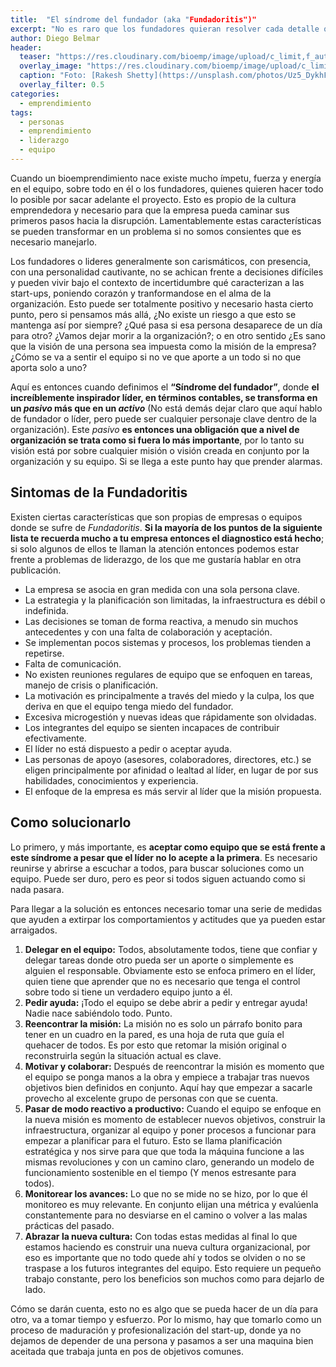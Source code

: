 ```yaml
---
title:  "El síndrome del fundador (aka "Fundadoritis")"
excerpt: "No es raro que los fundadores quieran resolver cada detalle que la empresa que crearon. Ellos harían cualquier cosa para sacarla adelante, pero eso se puede transformar en un problema."
author: Diego Belmar
header:
  teaser: "https://res.cloudinary.com/bioemp/image/upload/c_limit,f_auto,q_auto,w_400/b2/lider-montana.jpg"
  overlay_image: "https://res.cloudinary.com/bioemp/image/upload/c_limit,f_auto,q_auto,w_1200/b2/lider-montana.jpg"
  caption: "Foto: [Rakesh Shetty](https://unsplash.com/photos/Uz5_DykhFmY) @ Unsplash"
  overlay_filter: 0.5
categories:
  - emprendimiento
tags:
  - personas
  - emprendimiento
  - liderazgo
  - equipo
---
```


Cuando un bioemprendimiento nace existe mucho ímpetu, fuerza y energía en el equipo, sobre todo en él o los fundadores, quienes quieren hacer todo lo posible por sacar adelante el proyecto. Esto es propio de la cultura emprendedora y necesario para que la empresa pueda caminar sus primeros pasos hacia la disrupción. Lamentablemente estas características se pueden transformar en un problema si no somos consientes que es necesario manejarlo.

Los fundadores o lideres generalmente son carismáticos, con presencia, con una personalidad cautivante, no se achican frente a decisiones difíciles y pueden vivir bajo el contexto de incertidumbre qué caracterizan a las start-ups, poniendo corazón y tranformandose en el alma de la organización.  Esto puede ser totalmente positivo y necesario hasta cierto punto, pero si pensamos más allá, ¿No existe un riesgo a que esto se mantenga así por siempre? ¿Qué pasa si esa persona desaparece de un día para otro? ¿Vamos dejar morir a la organización?; o en otro sentido ¿Es sano que la visión de una persona sea impuesta como la misión de la empresa? ¿Cómo se va a sentir el equipo si no ve que aporte a un todo si no que aporta solo a uno?

Aquí es entonces cuando definimos el **“Síndrome del fundador”**, donde **el increíblemente inspirador líder, en términos contables, se transforma en un _pasivo_ más que en un _activo_** (No está demás dejar claro que aquí hablo de fundador o líder, pero puede ser cualquier personaje clave dentro de la organización). Este _pasivo_ **es entonces una obligación que a nivel de organización se trata como si fuera lo más importante**, por lo tanto su visión está por sobre cualquier misión o visión creada en conjunto por la organización y su equipo. Si se llega a este punto hay que prender alarmas.

## Sintomas de la Fundadoritis

Existen ciertas características que son propias de empresas o equipos donde se sufre de _Fundadoritis_. **Si la mayoría de los puntos de la siguiente lista te recuerda mucho a tu empresa entonces el diagnostico está hecho**; si solo algunos de ellos te llaman la atención entonces podemos estar frente a problemas de liderazgo, de los que me gustaría hablar en otra publicación.

- La empresa se asocia en gran medida con una sola persona clave.
- La estrategia y la planificación son limitadas, la infraestructura es débil o indefinida.
- Las decisiones se toman de forma reactiva, a menudo sin muchos antecedentes y con una falta de colaboración y aceptación.
- Se implementan pocos sistemas y procesos, los problemas tienden a repetirse.
- Falta de comunicación.
- No existen reuniones regulares de equipo que se enfoquen en tareas, manejo de crisis o planificación.
- La motivación es principalmente a través del miedo y la culpa, los que deriva en que el equipo tenga miedo del fundador.
- Excesiva microgestión y nuevas ideas que rápidamente son olvidadas.
- Los integrantes del equipo se sienten incapaces de contribuir efectivamente.
- El líder no está dispuesto a pedir o aceptar ayuda.
- Las personas de apoyo (asesores, colaboradores, directores, etc.) se eligen principalmente por afinidad o lealtad al líder, en lugar de por sus habilidades, conocimientos y experiencia.
- El enfoque de la empresa es más servir al líder que la misión propuesta.

## Como solucionarlo

Lo primero, y más importante, es **aceptar como equipo que se está frente a este síndrome a pesar que el líder no lo acepte a la primera**. Es necesario reunirse y abrirse a escuchar a todos, para buscar soluciones como un equipo. Puede ser duro, pero es peor si todos siguen actuando como si nada pasara.

Para llegar a la solución es entonces necesario tomar una serie de medidas que ayuden a extirpar los comportamientos y actitudes que ya pueden estar arraigados.

1. **Delegar en el equipo:** Todos, absolutamente todos, tiene que confiar y delegar tareas donde otro pueda ser un aporte o simplemente es alguien el responsable. Obviamente esto se enfoca primero en el líder, quien tiene que aprender que no es necesario que tenga el control sobre todo si tiene un verdadero equipo junto a él.
2. **Pedir ayuda:** ¡Todo el equipo se debe abrir a pedir y entregar ayuda! Nadie nace sabiéndolo todo. Punto.
3. **Reencontrar la misión:** La misión no es solo un párrafo bonito para tener en un cuadro en la pared, es una hoja de ruta que guía el quehacer de todos. Es por esto que retomar la misión original o reconstruirla según la situación actual es clave.
4. **Motivar y colaborar:** Después de reencontrar la misión es momento que el equipo se ponga manos a la obra y empiece a trabajar tras nuevos objetivos bien definidos en conjunto. Aquí hay que empezar a sacarle provecho al excelente grupo de personas con que se cuenta.
5. **Pasar de modo reactivo a productivo:** Cuando el equipo se enfoque en la nueva misión es momento de establecer nuevos objetivos, construir la infraestructura, organizar al equipo y poner procesos a funcionar para empezar a planificar para el futuro. Esto se llama planificación estratégica y nos sirve para que que toda la máquina funcione a las mismas revoluciones y con un camino claro, generando un modelo de funcionamiento sostenible en el tiempo (Y menos estresante para todos).
6. **Monitorear los avances:** Lo que no se mide no se hizo, por lo que él monitoreo es muy relevante. En conjunto elijan una métrica y evalúenla constantemente para no desviarse en el camino o volver a las malas prácticas del pasado. 
7. **Abrazar la nueva cultura:** Con todas estas medidas al final lo que estamos haciendo es construir una nueva cultura organizacional, por eso es importante que no todo quede ahí y todos se olviden o no se traspase a los futuros integrantes del equipo. Esto requiere un pequeño trabajo constante, pero los beneficios son muchos como para dejarlo de lado.

Cómo se darán cuenta, esto no es algo que se pueda hacer de un día para otro, va a tomar tiempo y esfuerzo. Por lo mismo, hay que tomarlo como un proceso de maduración y profesionalización del start-up, donde ya no dejamos de depender de una persona y pasamos a ser una maquina bien aceitada que trabaja junta en pos de objetivos comunes.